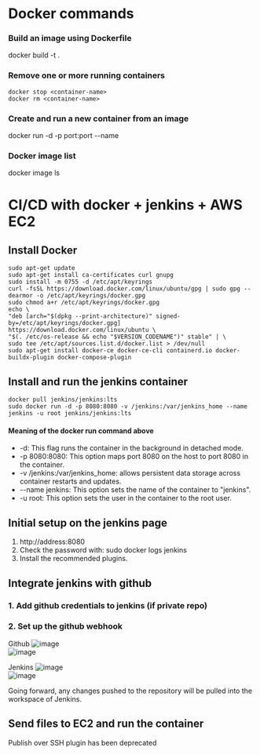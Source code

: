 # Docker commands
### Build an image using Dockerfile
docker build -t <image-name> .
### Remove one or more running containers
~~~
docker stop <container-name>
docker rm <container-name>
~~~
### Create and run a new container from an image
docker run -d -p port:port --name <container-name> <image-name>
### Docker image list
docker image ls

# CI/CD with docker + jenkins + AWS EC2  
## Install Docker
~~~
sudo apt-get update
sudo apt-get install ca-certificates curl gnupg
sudo install -m 0755 -d /etc/apt/keyrings
curl -fsSL https://download.docker.com/linux/ubuntu/gpg | sudo gpg --dearmor -o /etc/apt/keyrings/docker.gpg
sudo chmod a+r /etc/apt/keyrings/docker.gpg
echo \
"deb [arch="$(dpkg --print-architecture)" signed-by=/etc/apt/keyrings/docker.gpg] https://download.docker.com/linux/ubuntu \
"$(. /etc/os-release && echo "$VERSION_CODENAME")" stable" | \
sudo tee /etc/apt/sources.list.d/docker.list > /dev/null
sudo apt-get install docker-ce docker-ce-cli containerd.io docker-buildx-plugin docker-compose-plugin
~~~

## Install and run the jenkins container
~~~
docker pull jenkins/jenkins:lts
sudo docker run -d -p 8080:8080 -v /jenkins:/var/jenkins_home --name jenkins -u root jenkins/jenkins:lts
~~~
#### Meaning of the docker run command above
- -d: This flag runs the container in the background in detached mode.
- -p 8080:8080: This option maps port 8080 on the host to port 8080 in the container.
- -v /jenkins:/var/jenkins_home: allows persistent data storage across container restarts and updates.
- --name jenkins: This option sets the name of the container to "jenkins".
- -u root: This option sets the user in the container to the root user.

## Initial setup on the jenkins page
1. http://address:8080
2. Check the password with: sudo docker logs jenkins
3. Install the recommended plugins.

## Integrate jenkins with github
### 1. Add github credentials to jenkins (if private repo)
### 2. Set up the github webhook
Github
![image](https://user-images.githubusercontent.com/67142421/236819817-cc44373c-91cd-4267-9ced-274b5966f210.png)<br>
![image](https://user-images.githubusercontent.com/67142421/236820133-010056e3-91d1-4f25-bd56-817282f1c786.png)<br>

Jenkins
![image](https://user-images.githubusercontent.com/67142421/236828164-13e27554-890d-4d08-9a84-df47956e7f39.png)<br>
![image](https://user-images.githubusercontent.com/67142421/236828541-483c5b40-2caa-466e-86f2-d9a7648c8a2a.png)<br>

Going forward, any changes pushed to the repository will be pulled into the workspace of Jenkins.

## Send files to EC2 and run the container
Publish over SSH plugin has been deprecated
